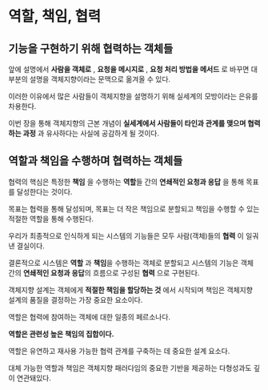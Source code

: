 # 역할, 책임, 협력

## 기능을 구현하기 위해 협력하는 객체들
앞에 설명에서 **사람을 객체로** , **요청을 메시지로** , **요청 처리 방법을 메서드** 로 바꾸면 대부분의 설명을 객체지향이라는 문맥으로 옮겨올 수 있다.

이러한 이유에서 많은 사람들이 객체지향을 설명하기 위해 실세계의 모방이라는 은유를 차용한다.

이번 장을 통해 객체지향의 근본 개념이 **실세계에서 사람들이 타인과 관계를 맺으며 협력하는 과정** 과 유사하다는 사실에 공감하게 될 것이다.

## 역할과 책임을 수행하며 협력하는 객체들
협력의 핵심은 특정한 **책임** 을 수행하는 **역할**들 간의 **연쇄적인 요청과 응답** 을 통해 목표를 달성한다는 것이다.

목표는 협력을 통해 달성되며, 목표는 더 작은 책임으로 분할되고 책임을 수행할 수 있는 적절한 역할을 통해 수행된다.

우리가 최종적으로 인식하게 되는 시스템의 기능들은 모두 사람(객체)들의 **협력** 이 일궈낸 결실이다.

결론적으로 시스템은 **역할** 과 **책임**을 수행하는 객체로 분할되고 시스템의 기능은 객체 간의 **연쇄적인 요청과 응답**의 흐름으로 구성된 **협력** 으로 구현된다.

객체지향 설계는 객체에게 **적절한 책임을 할당하는 것** 에서 시작되며 책임은 객체지향 설계의 품질을 결정하는 가장 중요한 요소이다.

역할은 협력에 참여하는 객체에 대한 일종의 페르소나다.

**역할은 관련성 높은 책임의 집합이다.**

역할은 유연하고 재사용 가능한 협력 관계를 구축하는 데 중요한 설계 요소다.

대체 가능한 역할과 책임은 객체지향 패러다임의 중요한 기반을 제공하는 다형성과도 깊이 연관돼있다.